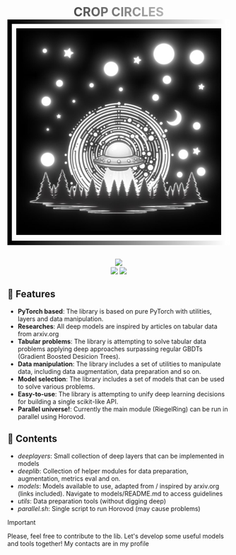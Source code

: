 <div align="center">
  <h1 style="background: linear-gradient(to right, black, white); -webkit-background-clip: text; -webkit-text-fill-color: transparent; margin: 0;">
        CROP CIRCLES
    </h1>
    <div style="border: 10px solid; border-image: linear-gradient(to right, black, white) 1; padding: 10px; display: inline-block;">
        <img src="assets/crop-circles-compressed.jpg" alt="gallery" width="500"/>
    </div>
    <br>
    <br>
    <p align="center">
        <img src="https://img.shields.io/github/issues/Raumberg/crop-circles?style=for-the-badge">
        <br>
        <img src="https://img.shields.io/github/languages/count/Raumberg/crop-circles?style=for-the-badge">
        <img src="https://img.shields.io/github/repo-size/Raumberg/crop-circles?style=for-the-badge">
        <br>
    </p>
</div>


## 🚀 Features
- **PyTorch based**: The library is based on pure PyTorch with utilities, layers and data manipulation.
- **Researches**: All deep models are inspired by articles on tabular data from arxiv.org
- **Tabular problems**: The library is attempting to solve tabular data problems applying deep approaches surpassing regular GBDTs (Gradient Boosted Desicion Trees).
- **Data manipulation**: The library includes a set of utilities to manipulate data, including data augmentation, data preparation and so on.
- **Model selection**: The library includes a set of models that can be used to solve various problems.
- **Easy-to-use**: The library is attempting to unify deep learning decisions for building a single scikit-like API.
- **Parallel universe!**: Currently the main module (RiegelRing) can be run in parallel using Horovod.


## :blue_book: Contents
* *deeplayers*: Small collection of deep layers that can be implemented in models
* *deeplib*: Collection of helper modules for data preparation, augmentation, metrics eval and on.
* *models*: Models available to use, adapted from / inspired by arxiv.org (links included). Navigate to models/README.md to access guidelines 
* *utils*: Data preparation tools (without digging deep)
* *parallel.sh*: Single script to run Horovod (may cause problems)

> [!IMPORTANT]
> Please, feel free to contribute to the lib. Let's develop some useful models and tools together! My contacts are in my profile